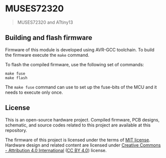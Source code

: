 # MUSES72320

> MUSES72320 and ATtiny13


## Building and flash firmware

Firmware of this module is developed using AVR-GCC toolchain. To build the firmware execute the `make` command.

To flash the compiled firmware, use the following set of commands:

    make fuse
    make flash

The `make fuse` command can use to set up the fuse-bits of the MCU and it needs to execute only once.

## License

This is an open-source hardware project. Compiled firmware, PCB designs, schematic, and source codes related to this project are available at this repository. 

The firmware of this project is licensed under the terms of [MIT license](https://github.com/dilshan/mcp4141-digital-pot/blob/master/LICENSE). Hardware design and related content are licensed under [Creative Commons - Attribution 4.0 International](https://creativecommons.org/licenses/by/4.0/) ([CC BY 4.0](https://creativecommons.org/licenses/by/4.0/)) license.
